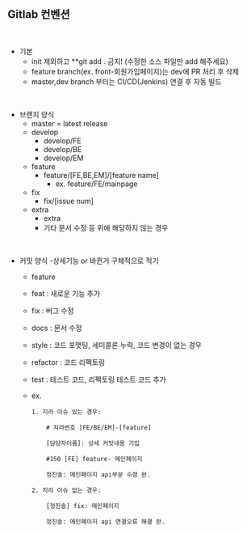 ## Gitlab 컨벤션

<br>

- 기본
  - init 제외하고 \*\*git add . 금지! (수정한 소스 파일만 add 해주세요)
  - feature branch(ex. front-회원가입페이지)는 dev에 PR 처리 후 삭제
  - master,dev branch 부터는 CI/CD(Jenkins) 연결 후 자동 빌드

<br>
    
  - 브랜치 양식
    - master = latest release
    - develop
      - develop/FE
      - develop/BE
      - develop/EM
    - feature
      - feature/[FE,BE,EM]/[feature name]
        - ex. feature/FE/mainpage
    - fix
      - fix/[issue num]
    - extra
      - extra
      - 기타 문서 수정 등 위에 해당하지 않는 경우

<br>

- 커밋 양식 -상세기능 or 바뀐거 구체적으로 적기

  - feature
  - feat : 새로운 기능 추가
  - fix : 버그 수정
  - docs : 문서 수정
  - style : 코드 포맷팅, 세미콜론 누락, 코드 변경이 없는 경우
  - refactor : 코드 리펙토링
  - test : 테스트 코드, 리펙토링 테스트 코드 추가
  - ex.

    ```
    1. 지라 이슈 있는 경우:

        # 지라번호 [FE/BE/EM]-[feature]

        [담당자이름]: 상세 커밋내용 기입

        #150 [FE] feature- 메인페이지

        정진솔: 메인페이지 api부분 수정 완.

    2. 지라 이슈 없는 경우:

        [정진솔] fix: 메인페이지

        정진솔: 메인페이지 api 연결오류 해결 완.
    ```

<br>
